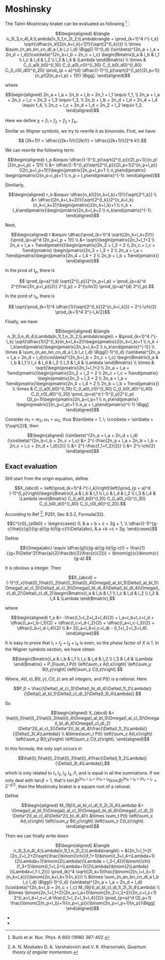 # Moshinsky

The Talmi-Moshinsky braket can be evaluated as following [^1]：
```math
\begin{aligned}
    &\langle n_3l_3,n_4l_4;\Lambda|n_1l_1,n_2l_2;\Lambda\rangle = \prod_{k=1}^4 i^{-l_k} \sqrt{\dfrac{n_k![2(n_k+l_k)+1]!!}{\sqrt{2^{l_k}}}} \\
    \times &\sum_{n_an_bn_cn_dl_a l_b l_c l_d} \Bigg[(-1)^{l_d} (\sin\beta)^{2n_a + l_a + 2n_d + l_d}(\cos\beta)^{2n_b+l_b + 2n_c + l_c} \begin{Bmatrix}l_a & l_b & l_1 \\ l_c & l_d & l_2 \\ l_3 & l_4 & \Lambda \end{Bmatrix} \\ 
    \times & C_{l_a0l_b0}^{l_10} C_{l_a0l_c0}^{l_30} C_{l_b0l_d0}^{l_40} C_{l_c0l_d0}^{l_20} \prod_{p = a}^{d} \dfrac{(-1)^{l_p}\sqrt{2^{l_p}}(2l_p+1)}{n_p![2(n_p+l_p) + 1]!!} \Bigg].
\end{aligned}
```
where
```math
\begin{aligned}
    2n_a + l_a + 2n_b + l_b = 2n_1 + l_1 \equiv f_1, \\
    2n_a + l_a + 2n_c + l_c = 2n_3 + l_3 \equiv f_3, \\
    2n_b + l_b + 2n_d + l_d = 2n_4 + l_4 \equiv f_4, \\
    2n_c + l_c + 2n_d + l_d = 2n_2 + l_2 \equiv f_2.
\end{aligned}
```

Here we define $\chi = f_1 + f_2 = f_3 + f_4$。

Similar as Wigner symbols, we try to rewrite it as binomials. First, we have:
```math
    (2k+1)!! = \dfrac{(2k+1)!}{(2k)!!} = \dfrac{(2k+1)!}{2^k k!}.
```
We can rewrite the following term:
```math
\begin{aligned}
    t_p &\equiv \dfrac{(-1)^{l_p}\sqrt{2^{l_p}}(2l_p+1)}{n_p![2(n_p+l_p) + 1]!!} \\
        &= \dfrac{(-1)^{l_p}\sqrt{2^{l_p}}(2l_p+1)2^{n_p+l_p}}{(2n_p+l_p+1)!}\begin{pmatrix}2n_p+l_p+1 \\ n_p\end{pmatrix} \begin{pmatrix}2(n_p+l_p)+1 \\ n_p + l_p\end{pmatrix}^{-1}.
\end{aligned}
```
Similiarly,
```math
\begin{aligned}
    r_k &\equiv \dfrac{n_k![2(n_k+l_k)+1]!!}{\sqrt{2^l_k}} \\
        &= \dfrac{(2n_k+l_k+2)!}{\sqrt{2^{l_k}}2^{n_k+l_k}(n_k+l_k+2)}\begin{pmatrix}2(n_k+l_k)+1 \\ n_k + l_k\end{pmatrix}\begin{pmatrix}2n_k+l_k+2 \\ n_k\end{pmatrix}^{-1}.
\end{aligned}
```
Next,
```math
\begin{aligned}
    t &\equiv \dfrac{\prod_{k=1}^4 \sqrt{(2n_k+l_k+2)!}}{\prod_{p=a}^d (2n_p+l_p + 1)!} \\
    &= \sqrt{\begin{pmatrix}2n_1+l_1+2 \\ 2n_a + l_a + 1\end{pmatrix}\begin{pmatrix}2n_2 + l_2 + 2 \\ 2n_c + l_c + 1\end{pmatrix} \begin{pmatrix}2n_3 + l_3 + 2 \\ 2n_a + l_a + 1\end{pmatrix}\begin{pmatrix}2n_4 + l_4 + 2 \\ 2n_b + l_b + 1\end{pmatrix}}
\end{aligned}
```

In the prod of $t_p$, there is
```math
    \prod_{p=a}^{d} \sqrt{2^{l_p}}2^{n_p+l_p} = \prod_{p=a}^d 2^{\frac{2n_p+l_p}{2}} 2^{l_p} = 2^{\chi/2} \prod_{p=a}^{d} 2^{l_p}.
```
In the pord of $r_k$, there is
```math
    \sqrt{\prod_{k=1}^4 \dfrac{1}{\sqrt{2^{l_k}}2^{n_k+l_k}}} = 2^{-\chi/2} \prod_{k=1}^4 2^{-l_k/2}
```

Finally, we have
```math
\begin{aligned}
    &\langle n_3l_3,n_4l_4;\Lambda|n_1l_1,n_2l_2;\Lambda\rangle\\
    = &\prod_{k=1}^4 i^{-l_k} \sqrt{\dfrac{1}{2^{l_k}(n_k+l_k+2)}\begin{pmatrix}2(n_k+l_k)+1 \\ n_k + l_k\end{pmatrix}\begin{pmatrix}2n_k+l_k+2 \\ n_k\end{pmatrix}^{-1}} \\
    \times & \sum_{n_an_bn_cn_dl_a l_b l_c l_d} \Bigg[(-1)^{l_d} (\sin\beta)^{2n_a + l_a + 2n_d + l_d}(\cos\beta)^{2n_b+l_b + 2n_c + l_c} \begin{Bmatrix}l_a & l_b & l_1 \\ l_c & l_d & l_2 \\ l_3 & l_4 & \Lambda \end{Bmatrix} \\
    \times & \sqrt{\begin{pmatrix}2n_1+l_1+2 \\ 2n_a + l_a + 1\end{pmatrix}\begin{pmatrix}2n_2 + l_2 + 2 \\ 2n_c + l_c + 1\end{pmatrix} \begin{pmatrix}2n_3 + l_3 + 2 \\ 2n_a + l_a + 1\end{pmatrix}\begin{pmatrix}2n_4 + l_4 + 2 \\ 2n_b + l_b + 1\end{pmatrix}} \\
    \times & C_{l_a0l_b0}^{l_10} C_{l_a0l_c0}^{l_30} C_{l_b0l_d0}^{l_40} C_{l_c0l_d0}^{l_20} \prod_{p=a}^d (-1)^{l_p}2^{l_p}(2l_p+1)\begin{pmatrix}2n_p+l_p+1 \\ n_p\end{pmatrix} \begin{pmatrix}2(n_p+l_p)+1 \\ n_p + l_p\end{pmatrix}^{-1} \Bigg]
\end{aligned}
```

Consider $m_1 = m_2,\;\omega_1 = \omega_2$, thus $\tan\beta = 1, \; \cos\beta = \sin\beta = 1/\sqrt{2}$, then
```math
\begin{aligned}
    (\sin\beta)^{2n_a + l_a + 2n_d + l_d}(\cos\beta)^{2n_b+l_b + 2n_c + l_c} &= 2^{-\frac{2n_a + l_a + 2n_b + l_b + 2n_c + l_c + 2n_d + l_d}{2}} \\
    &= 2^{-\frac{f_1+f_2}{2}} \\
    &= 2^{-\chi/2}
\end{aligned}
```

## Exact evaluation

Still start from the origin equation, define
```math
X_{abcd} = \left(\prod_{k=1}^4 i^{-l_k}\right)\left(\prod_{p = a}^d (-1)^{l_p}\right)\begin{Bmatrix}l_a & l_b & l_1 \\ l_c & l_d & l_2 \\ l_3 & l_4 & \Lambda \end{Bmatrix} C_{l_a0l_b0}^{l_10} C_{l_a0l_c0}^{l_30} C_{l_b0l_d0}^{l_40} C_{l_c0l_d0}^{l_20}.
```

According to Ref [^2], P251, Sec 8.5.2, Formula(32).
```math
C^{c0}_{a0b0} = \begin{cases}
0, & a + b + c = 2g + 1, \\
\dfrac{(-1)^{g-c}\hat{c}g!}{(g-a)!(g-b)!(g-c)!}\Delta(abc), & a +b +c = 2g.
\end{cases}
```
Define
```math
\Omega(abc) \equiv \dfrac{g!}{(g-a)!(g-b)!(g-c)!} = \frac{1}{(g+1)\Delta^2(\frac{a}{2}\frac{b}{2}\frac{c}{2})} = \binom{g}{c}\binom{c}{g-a}.
```
It is obvious a integer. Then
```math
X_{abcd} = (-1)^{f_x}\hat{l}_1\hat{l}_2\hat{l}_3\hat{l}_4\Omega(l_al_bl_1)\Delta(l_al_bl_1)\Omega(l_al_cl_3)\Delta(l_al_cl_3)\Omega(l_bl_dl_4)\Delta(l_bl_dl_4)\Omega(l_cl_dl_2)\Delta(l_cl_dl_2)\begin{Bmatrix}l_a & l_b & l_1 \\ l_c & l_d & l_2 \\ l_3 & l_4 & \Lambda \end{Bmatrix},
```
where
```math
\begin{aligned}
f_x &= -\frac{l_1+l_2+l_3+l_4}{2} + l_a+l_b+l_c+l_d + \dfrac{l_a+l_b-l_1}{2} + \dfrac{l_c+l_d-l_2}{2} + \dfrac{l_a+l_c-l_3}{2} + \dfrac{l_b+l_d-l_4}{2} \\
&= 2(l_a+l_b+l_c+l_d) - (l_1+l_2+l_3+l_4).
\end{aligned}
```
It is easy to prove that $l_1+l_2+l_3+l_4$ is even, so the phase factor of $X$ is $1$. In the Wigner symbols section, we have obtain
```math
\begin{Bmatrix}l_a & l_b & l_1 \\ l_c & l_d & l_2 \\ l_3 & l_4 & \Lambda \end{Bmatrix} = P_0\sum_t P(t) \left(\sum_x A(t,x)\right) \left(\sum_y B(t,y)\right) \left(\sum_z C(t,z)\right).
```
Where, $A(t,x), B(t,y), C(t,z)$ are all integers, and $P(t)$ is a rational. Here
```math
P_0 = \frac{\Delta(l_al_cl_3)\Delta(l_bl_dl_4)\Delta(l_1l_2\Lambda)}{\Delta(l_al_bl_1)\Delta(l_cl_dl_2)\Delta(l_3l_4\Lambda)}.
```
So
```math
\begin{aligned}
X_{abcd} &= \hat{l}_1\hat{l}_2\hat{l}_3\hat{l}_4\Omega(l_al_bl_1)\Omega(l_al_cl_3)\Omega(l_bl_dl_4)\Omega(l_cl_dl_2) \Delta^2(l_al_cl_3)\Delta^2(l_bl_dl_4)\frac{\Delta(l_1l_2\Lambda)}{\Delta(l_3l_4\Lambda)} \\
&\times\sum_t P(t) \left(\sum_x A(t,x)\right) \left(\sum_y B(t,y)\right) \left(\sum_z C(t,z)\right).
\end{aligned}
```
In this formula, the only sqrt occurs in
```math
\hat{l}_1\hat{l}_2\hat{l}_3\hat{l}_4\frac{\Delta(l_1l_2\Lambda)}{\Delta(l_3l_4\Lambda)},
```
which is only related to $l_1,l_2,l_3,l_4,\Lambda$, and is equal in all the summations. If we only deal with $\tan\beta = 1$,
that's $(\sin\beta)^{2n_a + l_a + 2n_d + l_d}(\cos\beta)^{2n_b+l_b + 2n_c + l_c} = 2^{-\chi/2}$,
then the Moshinsky braket is a square root of a rational.

Define
```math
\begin{aligned}
M_{9j}(l_al_bl_cl_dl_1l_2l_3l_4\Lambda) &= \Omega(l_al_bl_1)\Omega(l_al_cl_3)\Omega(l_bl_dl_4)\Omega(l_cl_dl_2) \Delta^2(l_al_cl_4)\Delta^2(l_bl_dl_4)\\
&\times \sum_t P(t) \left(\sum_x A(t,x)\right) \left(\sum_y B(t,y)\right) \left(\sum_z C(t,z)\right).
\end{aligned}
```
Then we can finally write down
```math
\begin{aligned}
&\langle n_3l_3,n_4l_4;\Lambda|n_1l_1,n_2l_2;\Lambda\rangle\\
= &(2n_1+l_1+2)(2n_2+l_2+2)\sqrt{\frac{\binom{\chi}{f_1+1}\binom{l_3+l_4+\Lambda+1}{2\Lambda+1}\binom{2\Lambda}{\Lambda + l_3-l_4}}{\binom{\chi}{f_3+1}\binom{l_1+l_2+\Lambda+1}{2\Lambda}\binom{2\Lambda}{\Lambda+l_1-l_2}}} \prod_{k}^4 \sqrt{(2l_k+1)\frac{\binom{2(n_i+l_i)+1}{n_k+l_k}}{\binom{2n_k+l_k+1}{n_k}}} \\
&\times \sum_{n_an_bn_cn_dl_a l_b l_c l_d} \Bigg[(-1)^{l_d} (\sin\beta)^{2n_a + l_a + 2n_d + l_d}(\cos\beta)^{2n_b+l_b + 2n_c + l_c} M_{9j}(l_al_bl_cl_dl_1l_2l_3l_4\Lambda) \\
&\times \binom{2n_1+l_1+2}{2n_a+l_a+1}\binom{2n_2+l_2+2}{2n_c+l_c+1} 2^{l_a+l_b+l_c+l_d-\frac{l_1+l_2+l_3+l_4}{2}} \prod_{p=a}^d (2l_p+1) \frac{\binom{2(n_p+l_b)+1}{n_p+l_p}}{\binom{2n_p+l_p+1}{n_p}}\Bigg]
\end{aligned}
```

- [^1]: Buck et al. Nuc. Phys. A 600 (1996) 387-402.
- [^2]: A. N. Moskalev D. A. Varshalovich and V. K. Khersonskii, *Quantum theory of angular momentum*.